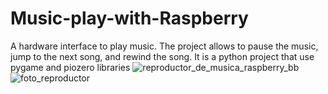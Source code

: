 
# Music-play-with-Raspberry
A hardware interface to play music. The project allows to pause the music, jump to the next song, and rewind the song. It is a python project that use pygame and piozero libraries
![reproductor_de_musica_raspberry_bb](https://user-images.githubusercontent.com/72472139/120908797-da1e9080-c633-11eb-8dc6-5e910a259e77.png)
![foto_reproductor](https://user-images.githubusercontent.com/72472139/120908621-92970500-c631-11eb-8e50-5a8a09ec729d.jpg)
